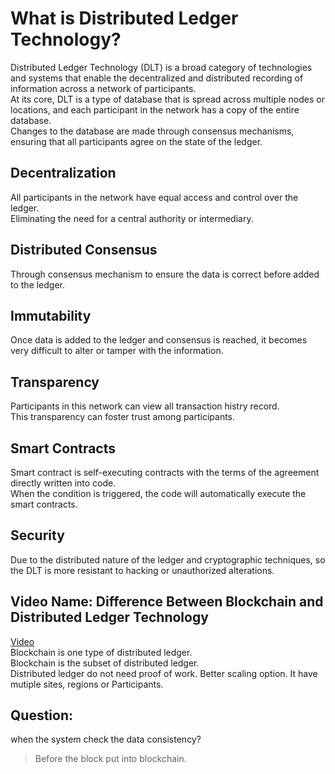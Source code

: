 # What is Distributed Ledger Technology?
Distributed Ledger Technology (DLT) is a broad category of technologies and systems that enable the decentralized and distributed recording of information across a network of participants.   
At its core, DLT is a type of database that is spread across multiple nodes or locations, and each participant in the network has a copy of the entire database.   
Changes to the database are made through consensus mechanisms, ensuring that all participants agree on the state of the ledger.  

## Decentralization
All participants in the network have equal access and control over the ledger.  
Eliminating the need for a central authority or intermediary.  
## Distributed Consensus
Through consensus mechanism to ensure the data is correct before added to the ledger.   
## Immutability
Once data is added to the ledger and consensus is reached, it becomes very difficult to alter or tamper with the information.     
## Transparency
Participants in this network can view all transaction histry record.  
This transparency can foster trust among participants.  
## Smart Contracts
Smart contract is self-executing contracts with the terms of the agreement directly written into code.  
When the condition is triggered, the code will automatically execute the smart contracts.  
## Security
Due to the distributed nature of the ledger and cryptographic techniques, so the DLT is more resistant to hacking or unauthorized alterations.


## Video Name: Difference Between Blockchain and Distributed Ledger Technology
[Video](https://www.youtube.com/shorts/v80PKdpMtPo)  
Blockchain is one type of distributed ledger.  
Blockchain is the subset of distributed ledger.  
Distributed ledger do not need proof of work. Better scaling option. It have mutiple sites, regions or Participants.  






## Question:
when the system check the data consistency?  
>Before the block put into blockchain.